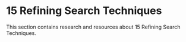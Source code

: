 # 15 Refining Search Techniques

This section contains research and resources about 15 Refining Search Techniques.